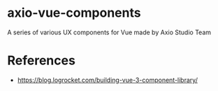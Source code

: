# axio-vue-components
A series of various UX components for Vue made by Axio Studio Team

# References

- https://blog.logrocket.com/building-vue-3-component-library/